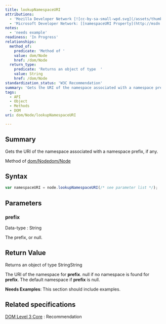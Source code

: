 ```yaml
---
title: lookupNamespaceURI
attributions:
  - 'Mozilla Developer Network [![cc-by-sa-small-wpd.svg](/assets/thumb/8/8c/cc-by-sa-small-wpd.svg/120px-cc-by-sa-small-wpd.svg.png)](http://creativecommons.org/licenses/by-sa/3.0/us/): [[Node.namespaceURI](https://developer.mozilla.org/en-US/docs/Web/API/Node.namespaceURI) Article]'
  - 'Microsoft Developer Network: [[namespaceURI Property](http://msdn.microsoft.com/en-us/library/ie/ff974771(v=vs.85).aspx) Article]'
notes:
  - 'needs example'
readiness: 'In Progress'
relationships:
  method_of:
    predicate: 'Method of '
    value: dom/Node
    href: /dom/Node
  return_type:
    predicate: 'Returns an object of type  '
    value: String
    href: /dom/Node
standardization_status: 'W3C Recommendation'
summary: 'Gets the URI of the namespace associated with a namespace prefix, if any.'
tags:
  - API
  - Object
  - Methods
  - DOM
uri: dom/Node/lookupNamespaceURI

---
```

## Summary

Gets the URI of the namespace associated with a namespace prefix, if any.

Method of [dom/Node](/dom/Node)[dom/Node](/dom/Node)

## Syntax

``` js
var namespaceURI = node.lookupNamespaceURI(/* see parameter list */);
```

## Parameters

### prefix

 Data-type
:   String

 The prefix, or null.

## Return Value

Returns an object of type StringString

The URI of the namespace for **prefix**. null if no namespace is found for **prefix**. The default namespace if **prefix** is null.

**Needs Examples**: This section should include examples.

## Related specifications

[DOM Level 3 Core](http://www.w3.org/TR/DOM-Level-3-Core/)
:   Recommendation
